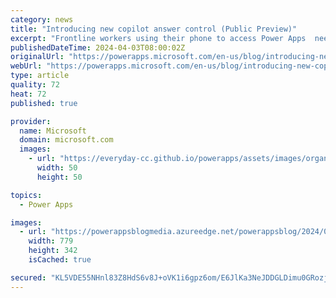 ```yaml
---
category: news
title: "Introducing new copilot answer control (Public Preview)"
excerpt: "Frontline workers using their phone to access Power Apps  need access to AI-synthesized information inline.    This control enables makers to set predefined prompt that end users can quickly use to get insights using a single click, powered by Microsoft Copilot. This control has been optimized for mobile"
publishedDateTime: 2024-04-03T08:00:02Z
originalUrl: "https://powerapps.microsoft.com/en-us/blog/introducing-new-copilot-answer-control-public-preview/"
webUrl: "https://powerapps.microsoft.com/en-us/blog/introducing-new-copilot-answer-control-public-preview/"
type: article
quality: 72
heat: 72
published: true

provider:
  name: Microsoft
  domain: microsoft.com
  images:
    - url: "https://everyday-cc.github.io/powerapps/assets/images/organizations/microsoft.com-50x50.jpg"
      width: 50
      height: 50

topics:
  - Power Apps

images:
  - url: "https://powerappsblogmedia.azureedge.net/powerappsblog/2024/04/CPA04.png"
    width: 779
    height: 342
    isCached: true

secured: "KL5VDE55NHnl83Z8HdS6v8J+oVK1i6gpz6om/E6JlKa3NeJDDGLDimu0GRozjSB2Ov881ef2L86G6ThCMRKFz8EgDjavvvTyOPTfMYl9HTA9douqpJErq86oUQFxj7lDfEWR1iVXcmJ/y8q6+e52Xbji70z2Is6LHUTe7tUnBBo1Po+4bsTM2KjE/LJgJQ4PHJfNrI2u5+5PzWjJhHvhvxDcV67GApWMeim/OorGkelOCNlDamr5GUcdVhVqJ9vlU1V36b528t06bPZ8krQbKbwkhB+lmJBGDHVglsPa/09cv1/N7+MsH4r8YJ2DDz8intJJ8FBQ0gH49a90U1IJ8O2GCLhX8hQC7KMNkyO1CWI=;JOT/AMoJsutNFL2qpb4PoA=="
---
```


